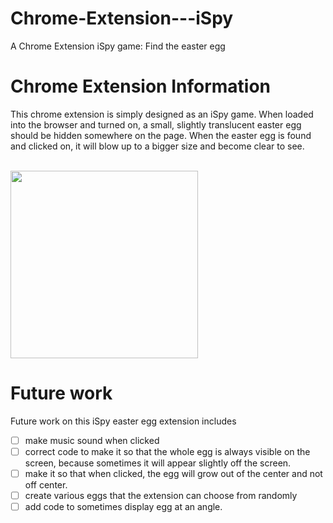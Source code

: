 # Chrome-Extension---iSpy
A Chrome Extension iSpy game: Find the easter egg


# Chrome Extension Information

This chrome extension is simply designed as an iSpy game. When loaded into the browser and turned on, a small, slightly translucent easter egg should be hidden somewhere on the page. When the easter egg is found and clicked on, it will blow up to a bigger size and become clear to see.

<br><img src="./Users/kurtcrandall/Desktop/Code Smith Folder/Chrome-Extension---iSpy/images/realEgg.png" width="300px"></img>

# Future work

Future work on this iSpy easter egg extension includes
- [ ] make music sound when clicked
- [ ] correct code to make it so that the whole egg is always visible on the screen, because sometimes it will appear slightly off the screen.
- [ ] make it so that when clicked, the egg will grow out of the center and not off center.
- [ ] create various eggs that the extension can choose from randomly
- [ ] add code to sometimes display egg at an angle.
